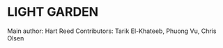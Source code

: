 LIGHT GARDEN
============
Main author: Hart Reed
Contributors: Tarik El-Khateeb, Phuong Vu, Chris Olsen

